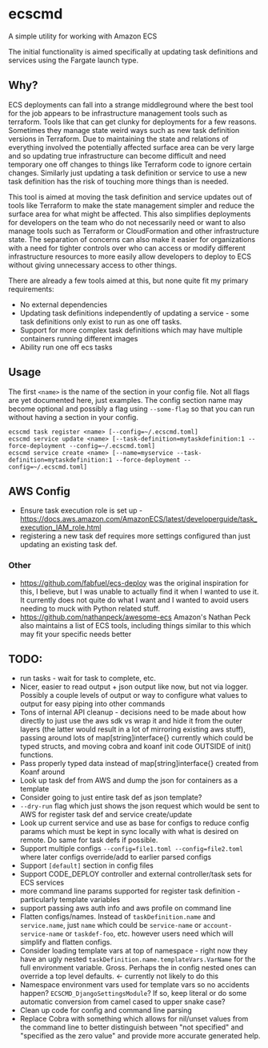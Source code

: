 # ecscmd
A simple utility for working with Amazon ECS

The initial functionality is aimed specifically at updating task definitions and services using the Fargate launch type.

## Why?
ECS deployments can fall into a strange middleground where the best tool for the job appears to be infrastructure management tools such as terraform. Tools like that can get clunky for deployments for a few reasons. Sometimes they manage state weird ways such as new task definition versions in Terraform. Due to maintaining the state and relations of everything involved the potentially affected surface area can be very large and so updating true infrastructure can become difficult and need temporary one off changes to things like Terraform code to ignore certain changes. Similarly just updating a task definition or service to use a new task definition has the risk of touching more things than is needed.

This tool is aimed at moving the task definition and service updates out of tools like Terraform to make the state management simpler and reduce the surface area for what might be affected. This also simplifies deployments for developers on the team who do not necessarily need or want to also manage tools such as Terraform or CloudFormation and other infrastructure state. The separation of concerns can also make it easier for organizations with a need for tighter controls over who can access or modify different infrastructure resources to more easily allow developers to deploy to ECS without giving unnecessary access to other things.

There are already a few tools aimed at this, but none quite fit my primary requirements:
* No external dependencies
* Updating task definitions independently of updating a service - some task definitions only exist to run as one off tasks.
* Support for more complex task definitions which may have multiple containers running different images
* Ability run one off ecs tasks

## Usage
The first `<name>` is the name of the section in your config file. Not all flags are yet documented here, just examples. The config section name may become optional and possibly a flag using `--some-flag` so that you can run without having a section in your config.
```
ecscmd task register <name> [--config=~/.ecscmd.toml]
ecscmd service update <name> [--task-definition=mytaskdefinition:1 --force-deployment --config=~/.ecscmd.toml]
ecscmd service create <name> [--name=myservice --task-definition=mytaskdefinition:1 --force-deployment --config=~/.ecscmd.toml]
```

## AWS Config
* Ensure task execution role is set up - https://docs.aws.amazon.com/AmazonECS/latest/developerguide/task_execution_IAM_role.html
* registering a new task def requires more settings configured than just updating an existing task def.


### Other
* https://github.com/fabfuel/ecs-deploy was the original inspiration for this, I believe, but I was unable to actually find it when I wanted to use it. It currently does not quite do what I want and I wanted to avoid users needing to muck with Python related stuff.
* https://github.com/nathanpeck/awesome-ecs Amazon's Nathan Peck also maintains a list of ECS tools, including things similar to this which may fit your specific needs better

## TODO:
* run tasks - wait for task to complete, etc.
* Nicer, easier to read output + json output like now, but not via logger. Possibly a couple levels of output or way to configure what values to output for easy piping into other commands
* Tons of internal API cleanup - decisions need to be made about how directly to just use the aws sdk vs wrap it and hide it from the outer layers (the latter would result in a lot of mirroring existing aws stuff), passing around lots of map[string]interface{} currently which could be typed structs, and moving cobra and koanf init code OUTSIDE of init() functions.
* Pass properly typed data instead of map[string]interface{} created from Koanf around
* Look up task def from AWS and dump the json for containers as a template
* Consider going to just entire task def as json template?
* `--dry-run` flag which just shows the json request which would be sent to AWS for register task def and service create/update
* Look up current service and use as base for configs to reduce config params which must be kept in sync locally with what is desired on remote. Do same for task defs if possible.
* Support multiple configs `--config=file1.toml --config=file2.toml` where later configs override/add to earlier parsed configs
* Support `[default]` section in config files
* Support CODE_DEPLOY controller and external controller/task sets for ECS services
* more command line params supported for register task definition - particularly template variables
* support passing aws auth info and aws profile on command line
* Flatten configs/names. Instead of `taskDefinition.name` and `service.name`, just `name` which could be `service-name` or `account-service-name`
  or `taskdef-foo`, etc. however users need which will simplify and flatten configs.
* Consider loading template vars at top of namespace - right now they have an ugly nested `taskDefinition.name.templateVars.VarName` for the full environment variable. Gross. Perhaps the in config nested ones can override a top level defaults. <- currently not likely to do this
* Namespace environment vars used for template vars so no accidents happen?  `ECSCMD_DjangoSettingsModule`? If so, keep literal or do some automatic conversion from camel cased to upper snake case?
* Clean up code for config and command line parsing
* Replace Cobra with something which allows for nil/unset values from the command line to better distinguish between "not specified" and "specified as the zero value" and provide more accurate generated help.
